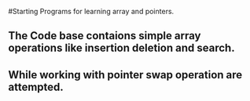 #Starting Programs for learning array and pointers. 

## The Code base contaions simple array operations like insertion deletion and search.
## While working with pointer swap operation are attempted.
